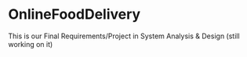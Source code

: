 # OnlineFoodDelivery
This is our Final Requirements/Project in System Analysis &amp; Design (still working on it)
